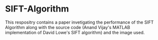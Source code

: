 # SIFT-Algorithm

This respositry contains a paper invetigating the performance of the SIFT Algorithm along with the source code (Anand Vijay's MATLAB implementation of David Lowe's SIFT algorithm) and the image used.
